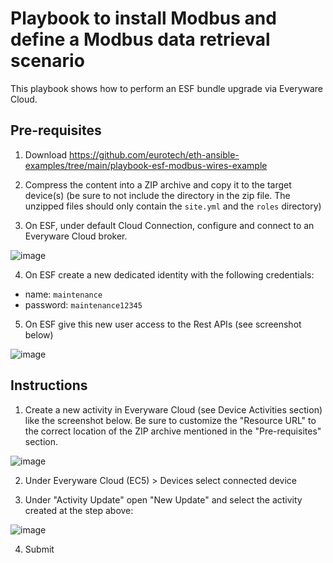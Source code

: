 # Playbook to install Modbus and define a Modbus data retrieval scenario

This playbook shows how to perform an ESF bundle upgrade via Everyware Cloud.

## Pre-requisites

1. Download https://github.com/eurotech/eth-ansible-examples/tree/main/playbook-esf-modbus-wires-example

2. Compress the content into a ZIP archive and copy it to the target device(s) (be sure to not include the directory in the zip file. The unzipped files should only contain the `site.yml` and the `roles` directory)

3. On ESF, under default Cloud Connection, configure and connect to an Everyware Cloud broker.

![image](https://github.com/user-attachments/assets/ab9af5f0-139a-484a-a58f-39a4da26cc6d)

4. On ESF create a new dedicated identity with the following credentials:

- name: `maintenance`
- password: `maintenance12345`

5. On ESF give this new user access to the Rest APIs (see screenshot below)

![image](https://github.com/user-attachments/assets/7d4c61ba-c56d-4609-8869-154cc88c70d1)

## Instructions

1. Create a new activity in Everyware Cloud (see Device Activities section) like the screenshot below. Be sure to customize the "Resource URL" to the correct location of the ZIP archive mentioned in the "Pre-requisites" section.

![image](https://github.com/user-attachments/assets/a26d1ed4-aca9-4c1d-8a90-24247b7e736b)

2. Under Everyware Cloud (EC5) > Devices select connected device

3. Under "Activity Update" open "New Update" and select the activity created at the step above:

![image](https://github.com/user-attachments/assets/b1e68a09-c39d-447b-9b7d-117f38400059)

4. Submit
